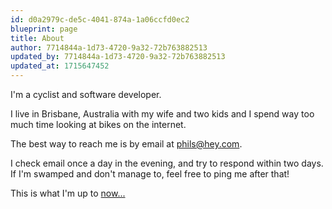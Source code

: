 ```yaml
---
id: d0a2979c-de5c-4041-874a-1a06ccfd0ec2
blueprint: page
title: About
author: 7714844a-1d73-4720-9a32-72b763882513
updated_by: 7714844a-1d73-4720-9a32-72b763882513
updated_at: 1715647452
---
```

I'm a cyclist and software developer.

I live in Brisbane, Australia with my wife and two kids and I spend way too much time looking at bikes on the internet.

The best way to reach me is by email at [phils@hey.com](mailto:phils@hey.com).

I check email once a day in the evening, and try to respond within two days. If I'm swamped and don't manage to, feel free to ping me after that!

This is what I'm up to [now...](/now)